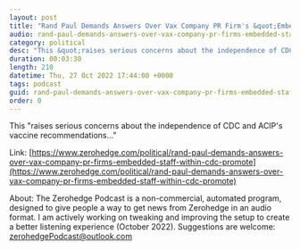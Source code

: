 ```yaml
---
layout: post
title: "Rand Paul Demands Answers Over Vax Company PR Firm's &quot;Embedded Staff Within CDC To Promote Vaccines&quot;"
audio: rand-paul-demands-answers-over-vax-company-pr-firms-embedded-staff-within-cdc-promote-0
category: political
desc: "This &quot;raises serious concerns about the independence of CDC and ACIP's vaccine recommendations...&quot;"
duration: 00:03:30
length: 210
datetime: Thu, 27 Oct 2022 17:44:00 +0000
tags: podcast
guid: rand-paul-demands-answers-over-vax-company-pr-firms-embedded-staff-within-cdc-promote-0
order: 0
---
```

This &quot;raises serious concerns about the independence of CDC and ACIP's vaccine recommendations...&quot;

Link: [https://www.zerohedge.com/political/rand-paul-demands-answers-over-vax-company-pr-firms-embedded-staff-within-cdc-promote](https://www.zerohedge.com/political/rand-paul-demands-answers-over-vax-company-pr-firms-embedded-staff-within-cdc-promote)

About: The Zerohedge Podcast is a non-commercial, automated program, designed to give people a way to get news from Zerohedge in an audio format.  I am actively working on tweaking and improving the setup to create a better listening experience (October 2022).  Suggestions are welcome: [zerohedgePodcast@outlook.com](mailto:zerohedgePodcast@outlook.com)
